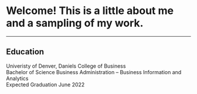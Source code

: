 <a name="top"></a>

# Welcome! This is a little about me and a sampling of my work.
<hr>

## Education
Univeristy of Denver, Daniels College of Business
<br>Bachelor of Science Business Administration – Business Information and Analytics
<br>Expected Graduation June 2022
